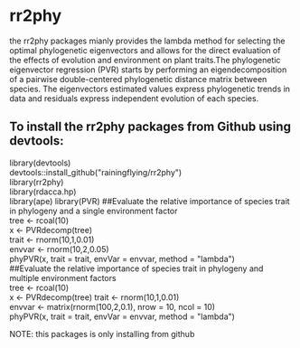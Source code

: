 # rr2phy
the rr2phy packages mianly provides the lambda method for selecting the optimal phylogenetic eigenvectors and allows for the direct evaluation of the effects of evolution and environment on plant traits.The phylogenetic eigenvector regression (PVR) starts by performing an eigendecomposition of a pairwise double-centered phylogenetic distance matrix between species. The eigenvectors estimated values express phylogenetic trends in data and residuals express independent evolution of each species. 
## To install the rr2phy packages from Github using devtools:
library(devtools)     
devtools::install_github("rainingflying/rr2phy")  
library(rr2phy)  
library(rdacca.hp)  
library(ape) 
library(PVR) 
##Evaluate the relative importance of species trait in phylogeny and a single environment factor  
tree <- rcoal(10)  
x <- PVRdecomp(tree)  
trait <-  rnorm(10,1,0.01)  
envvar <- rnorm(10,2,0.05)  
phyPVR(x, trait = trait, envVar = envvar, method = "lambda")  
##Evaluate the relative importance of species trait in phylogeny and multiple environment factors  
tree <- rcoal(10)  
x <- PVRdecomp(tree) 
trait <-  rnorm(10,1,0.01)  
envvar <-  matrix(rnorm(100,2,0.1), nrow = 10, ncol = 10)  
phyPVR(x, trait = trait, envVar = envvar, method = "lambda")  

NOTE: this packages is only installing from github

